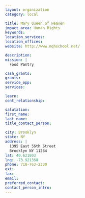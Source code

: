 ```yaml
---
layout: organization
category: local

title: Mary Queen of Heaven
impact_area: Human Rights
keywords: 
location_services: 
location_offices: 
website: http://www.mqhschool.net/

description: 
mission: |
  Food Pantry

cash_grants: 
grants: 
service_opp: 
services: 

learn: 
cont_relationship: 

salutation: 
first_name: 
last_name: 
title_contact_person: 

city: Brooklyn
state: NY
address: |
  1395 East 56th Street  
  Brooklyn NY 11234
lat: 40.621803
lng: -73.921368
phone: 718-763-2330
ext: 
fax: 
email: 
preferred_contact: 
contact_person_intro: 
---
```

